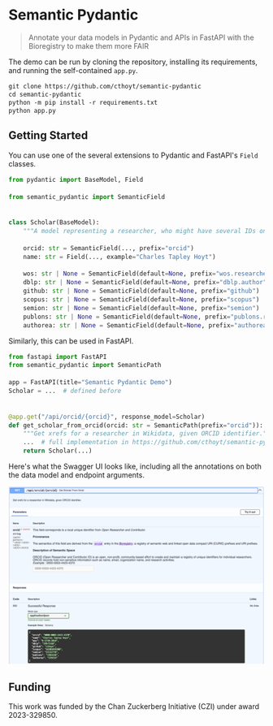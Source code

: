 # Semantic Pydantic

> Annotate your data models in Pydantic and APIs in FastAPI with the Bioregistry to make them more FAIR

The demo can be run by cloning the repository, installing its requirements, and
running the self-contained `app.py`.

```shell
git clone https://github.com/cthoyt/semantic-pydantic
cd semantic-pydantic
python -m pip install -r requirements.txt
python app.py
```

## Getting Started

You can use one of the several extensions to Pydantic and FastAPI's `Field` classes.

```python
from pydantic import BaseModel, Field

from semantic_pydantic import SemanticField


class Scholar(BaseModel):
    """A model representing a researcher, who might have several IDs on different services."""

    orcid: str = SemanticField(..., prefix="orcid")
    name: str = Field(..., example="Charles Tapley Hoyt")

    wos: str | None = SemanticField(default=None, prefix="wos.researcher")
    dblp: str | None = SemanticField(default=None, prefix="dblp.author")
    github: str | None = SemanticField(default=None, prefix="github")
    scopus: str | None = SemanticField(default=None, prefix="scopus")
    semion: str | None = SemanticField(default=None, prefix="semion")
    publons: str | None = SemanticField(default=None, prefix="publons.researcher")
    authorea: str | None = SemanticField(default=None, prefix="authorea.author")
```

Similarly, this can be used in FastAPI.

```python
from fastapi import FastAPI
from semantic_pydantic import SemanticPath

app = FastAPI(title="Semantic Pydantic Demo")
Scholar = ...  # defined before


@app.get("/api/orcid/{orcid}", response_model=Scholar)
def get_scholar_from_orcid(orcid: str = SemanticPath(prefix="orcid")):
    """Get xrefs for a researcher in Wikidata, given ORCID identifier."""
    ...  # full implementation in https://github.com/cthoyt/semantic-pydantic
    return Scholar(...)
```

Here's what the Swagger UI looks like, including all the annotations on both the data model and endpoint arguments.

![](api-1.png)

## Funding

This work was funded by the Chan Zuckerberg Initiative (CZI) under award 2023-329850.
